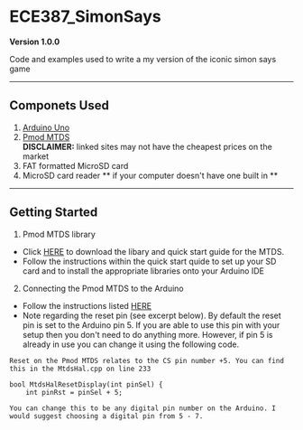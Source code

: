 # ECE387_SimonSays

**Version 1.0.0**

Code and examples used to write a my version of the iconic simon says game

---

## Componets Used

1. [Arduino Uno](https://store.arduino.cc/usa/arduino-uno-rev3)
2. [Pmod MTDS](https://store.digilentinc.com/pmod-mtds-multi-touch-display-system/)  
   **DISCLAIMER:** linked sites may not have the cheapest prices on the market
3. FAT formatted MicroSD card
4. MicroSD card reader ** if your computer doesn't have one built in **
---

## Getting Started

 1. Pmod MTDS library 
   * Click [HERE](https://reference.digilentinc.com/reference/software/mtds/start) to download the libary and quick start guide for the MTDS.
   * Follow the instructions within the quick start quide to set up your SD card and to install the appropriate libraries onto your Arduino IDE

 2. Connecting the Pmod MTDS to the Arduino  
   * Follow the instructions listed [HERE](https://forum.digilentinc.com/topic/9302-how-to-connect-a-pmod-mtds-to-an-arduino-uno/)  
   * Note regarding the reset pin (see excerpt below). By default the reset pin is set to the Arduino pin 5. If you are able to   use this pin with your setup then you don't need to do anything more. However, if pin 5 is already in use you can change it   using the following code.  
```
Reset on the Pmod MTDS relates to the CS pin number +5. You can find this in the MtdsHal.cpp on line 233  

bool MtdsHalResetDisplay(int pinSel) {
    int pinRst = pinSel + 5;

You can change this to be any digital pin number on the Arduino. I would suggest choosing a digital pin from 5 - 7.
```
